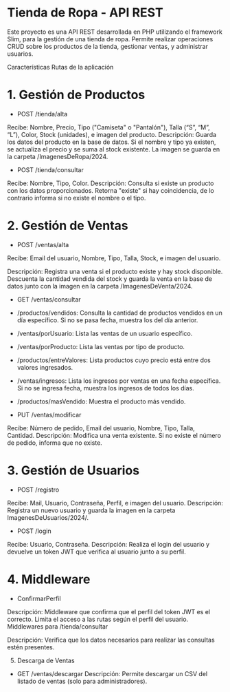 # Tienda de Ropa - API REST

Este proyecto es una API REST desarrollada en PHP utilizando el framework Slim, para la gestión de una tienda de ropa. Permite realizar operaciones CRUD sobre los productos de la tienda, gestionar ventas, y administrar usuarios.

Características
Rutas de la aplicación

# 1. Gestión de Productos
- POST /tienda/alta

Recibe: Nombre, Precio, Tipo ("Camiseta" o "Pantalón"), Talla (“S”, “M”, “L”), Color, Stock (unidades), e imagen del producto.
Descripción: Guarda los datos del producto en la base de datos. Si el nombre y tipo ya existen, se actualiza el precio y se suma al stock existente. La imagen se guarda en la carpeta /ImagenesDeRopa/2024.

- POST /tienda/consultar

Recibe: Nombre, Tipo, Color.
Descripción: Consulta si existe un producto con los datos proporcionados. Retorna "existe" si hay coincidencia, de lo contrario informa si no existe el nombre o el tipo.

# 2. Gestión de Ventas
- POST /ventas/alta

Recibe: Email del usuario, Nombre, Tipo, Talla, Stock, e imagen del usuario.

Descripción: Registra una venta si el producto existe y hay stock disponible. Descuenta la cantidad vendida del stock y guarda la venta en la base de datos junto con la imagen en la carpeta /ImagenesDeVenta/2024.

- GET /ventas/consultar

- /productos/vendidos: Consulta la cantidad de productos vendidos en un día específico. Si no se pasa fecha, muestra los del día anterior.
  
- /ventas/porUsuario: Lista las ventas de un usuario específico.
  
- /ventas/porProducto: Lista las ventas por tipo de producto.
  
- /productos/entreValores: Lista productos cuyo precio está entre dos valores ingresados.
  
- /ventas/ingresos: Lista los ingresos por ventas en una fecha específica. Si no se ingresa fecha, muestra los ingresos de todos los días.
  
- /productos/masVendido: Muestra el producto más vendido.

- PUT /ventas/modificar

Recibe: Número de pedido, Email del usuario, Nombre, Tipo, Talla, Cantidad.
Descripción: Modifica una venta existente. Si no existe el número de pedido, informa que no existe.


# 3. Gestión de Usuarios
   
- POST /registro

Recibe: Mail, Usuario, Contraseña, Perfil, e imagen del usuario.
Descripción: Registra un nuevo usuario y guarda la imagen en la carpeta ImagenesDeUsuarios/2024/.

- POST /login

Recibe: Usuario, Contraseña.
Descripción: Realiza el login del usuario y devuelve un token JWT que verifica al usuario junto a su perfil.


# 4. Middleware
- ConfirmarPerfil

Descripción: Middleware que confirma que el perfil del token JWT es el correcto. Limita el acceso a las rutas según el perfil del usuario.
Middlewares para /tienda/consultar

Descripción: Verifica que los datos necesarios para realizar las consultas estén presentes.


5. Descarga de Ventas
- GET /ventas/descargar
Descripción: Permite descargar un CSV del listado de ventas (solo para administradores).
